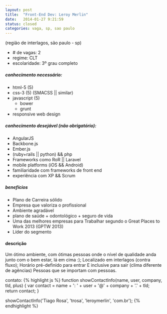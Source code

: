 ```yaml
---
layout: post
title:  "Front-End Dev: Leroy Merlin"
date:   2014-01-27 9:21:59
status: closed
categories: vaga, sp, sao paulo
---
```


(região de interlagos, são paulo - sp)

* \# de vagas: 2
* regime: CLT
* escolaridade: 3º grau completo

##### conhecimento necessário:
  * html-5 (5)
  * css-3 (5) (SMACSS || similar)
  * javascript (5)
    * bower
    * grunt
  * responsive web design

##### conhecimento desejável (não obrigatório):
  * AngularJS
  * Backbone.js
  * Ember.js
  * (ruby+rails || python) && php
  * Frameworks como RoR || Laravel
  * mobile platforms (iOS && Android)
  * familiaridade com frameworks de front end
  * experiência com XP && Scrum

##### benefícios
  * Plano de Carreira sólido
  * Empresa que valoriza o profissional
  * Ambiente agradável
  * plano de saúde + odontológico + seguro de vida
  * Uma das melhores empresas para Trabalhar segundo o Great Places to Work 2013 (GPTW 2013)
  * Líder do segmento

#### descrição
Um ótimo ambiente, com ótimas pessoas onde o nível de qualidade anda junto com o bem estar, lá em cima :);
Localizado em interlagos (contra fluxo);
Horário pré-definido para entrar E inclusive para sair (clima diferente de agências)
Pessoas que se importam com pessoas.

contato:
{% highlight js %}
function showContactInfo(name, user, company, tld, plus) {
  var contact = name + ': ' + user + '@' + company + '.' + tld;
  return contact;
}

showContactInfo('Tiago Rosa', 'trosa', 'leroymerlin', 'com.br');
{% endhighlight %}

